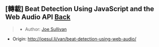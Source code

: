 ## [轉載] Beat Detection Using JavaScript and the Web Audio API [Back](./../post.md)

> - Author: [Joe Sullivan](https://twitter.com/itsjoesullivan)
- Origin: http://joesul.li/van/beat-detection-using-web-audio/
